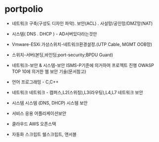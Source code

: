 # portpolio


* 네트워크 구축(구성도 디자인 파악). 보안(ACL) . 사설망/공인망/DMZ망(NAT)
* 시스템( DNS . DHCP ) - AD서버있다라는것만
* Vmware-ESXi 가상스위치-네트워크환경설정.(UTP Cable, MGMT OOB망)
* 스위치-서버(본딩,바인딩;port-security;BPDU Guard)


* 네트워크-보안 & 시스템-보안
ISMS-P기준에 의거하여 프로젝트 진행
OWASP TOP 10에 의거한 웹 보안 기술(문서참고)

* 언어
프로그래밍 - C,C++
* 네트워크
네트워크 - 캠퍼스,L2(스위칭),L3(라우팅),L4,L7
네트워크 보안
* 시스템
시스템 (DNS, DHCP)
시스템 보안
* 서비스
응용 어플리케이션보안
* 클라우드
AWS
오픈스택
* 자동화 스크립트
쉘스크립트, 앤서블
